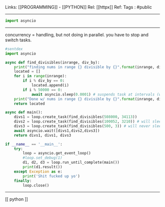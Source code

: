 Links: [[PROGRAMMING]] - [[PYTHON]]
Rel: [[httpx]] 
Ref: 
Tags : #public 

--- 

```py
import asyncio
```

--- 

concurrency = handling, but not doing in parallel.
you have to stop and switch tasks.


```py
#sentdex
import asyncio

async def find_divisibles(inrange, div_by):
    print("finding nums in range {} divisible by {}".format(inrange, div_by))
    located = []
    for i in range(inrange):
        if i % div_by == 0:
            located.append(i)
        if i % 50000 == 0:
        	await asyncio.sleep(0.0001) # suspends task at intervals (weird example, but just for quick show)
    print("Done w/ nums in range {} divisible by {}".format(inrange, div_by))
    return located

async def main():
	divs1 = loop.create_task(find_divisibles(508000, 34113))
	divs2 = loop.create_task(find_divisibles(100052, 3210)) # will sleep twice
	divs3 = loop.create_task(find_divisibles(500, 3)) # will never sleep
	await asyncio.wait([divs1,divs2,divs3])
	return divs1, divs1, divs3

if __name__ == '__main__':
	try:
		loop = asyncio.get_event_loop()
		#loop.set_debug(1)
		d1, d2, d3 = loop.run_until_complete(main())
		print(d1.result())
	except Exception as e:
		print('Shit fucked up yo')
	finally:
		loop.close()
```


--- 

[[ python ]]
